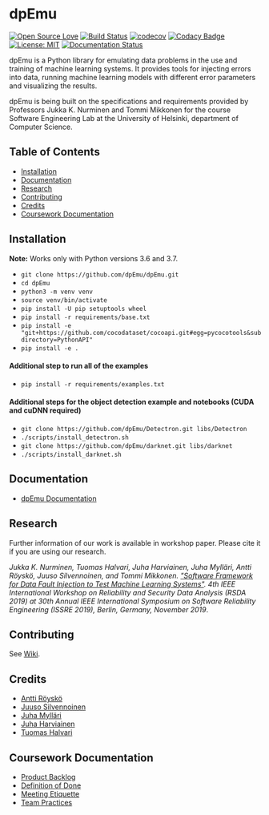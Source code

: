 # dpEmu

[![Open Source Love](https://badges.frapsoft.com/os/v1/open-source.svg?v=103)](https://github.com/ellerbrock/open-source-badges/)
[![Build Status](https://travis-ci.com/dpEmu/dpEmu.svg?branch=master)](https://travis-ci.com/dpEmu/dpEmu)
[![codecov](https://codecov.io/gh/dpEmu/dpEmu/branch/master/graph/badge.svg)](https://codecov.io/gh/dpEmu/dpEmu)
[![Codacy Badge](https://api.codacy.com/project/badge/Grade/87b3b421702b4885a37f4025b59f5381)](https://www.codacy.com/app/thalvari/dpEmu?utm_source=github.com&utm_medium=referral&utm_content=dpEmu/dpEmu&utm_campaign=Badge_Grade)
[![License: MIT](https://img.shields.io/badge/License-MIT-yellow.svg)](https://opensource.org/licenses/MIT)
[![Documentation Status](https://readthedocs.org/projects/dpemu/badge/?version=latest)](https://dpemu.readthedocs.io/en/latest/?badge=latest)

dpEmu is a Python library for emulating data problems in the use and training of machine learning systems. It provides tools for injecting errors into data, running machine learning models with different error parameters and visualizing the results.

dpEmu is being built on the specifications and requirements provided by Professors Jukka K. Nurminen and Tommi Mikkonen for the course Software Engineering Lab at the University of Helsinki, department of Computer Science.


## Table of Contents

* [Installation](#installation)
* [Documentation](#documentation)
* [Research](#research)
* [Contributing](#contributing)
* [Credits](#credits)
* [Coursework Documentation](#coursework-documentation)

## Installation

**Note:** Works only with Python versions 3.6 and 3.7.

* `git clone https://github.com/dpEmu/dpEmu.git`
* `cd dpEmu`
* `python3 -m venv venv`
* `source venv/bin/activate`
* `pip install -U pip setuptools wheel`
* `pip install -r requirements/base.txt`
* `pip install -e "git+https://github.com/cocodataset/cocoapi.git#egg=pycocotools&subdirectory=PythonAPI"`
* `pip install -e .`

#### Additional step to run all of the examples

* `pip install -r requirements/examples.txt`

#### Additional steps for the object detection example and notebooks (CUDA and cuDNN required)

* `git clone https://github.com/dpEmu/Detectron.git libs/Detectron`
* `./scripts/install_detectron.sh`
* `git clone https://github.com/dpEmu/darknet.git libs/darknet`
* `./scripts/install_darknet.sh`

## Documentation

* [dpEmu Documentation](https://dpemu.readthedocs.io/en/latest/index.html)

## Research

Further information of our work is available in workshop paper. Please cite it if you are using our research.

*Jukka K. Nurminen, Tuomas Halvari, Juha Harviainen, Juha Mylläri, Antti Röyskö, Juuso Silvennoinen, and Tommi Mikkonen. ["Software Framework for Data Fault Injection to Test Machine Learning Systems"](https://dl.dropboxusercontent.com/s/oz81eckesoy0t74/Data_Error_Injection_for_RSDA.pdf). 4th IEEE International Workshop on Reliability and Security Data Analysis (RSDA 2019) at 30th Annual IEEE International Symposium on Software Reliability Engineering (ISSRE 2019), Berlin, Germany, November 2019*.

## Contributing

See [Wiki](https://github.com/dpEmu/dpEmu/wiki/Contributing).

## Credits

* [Antti Röyskö](https://github.com/anroysko)
* [Juuso Silvennoinen](https://github.com/Jsos17)
* [Juha Mylläri](https://github.com/juhamyllari)
* [Juha Harviainen](https://github.com/Kalakuh)
* [Tuomas Halvari](https://github.com/thalvari)
  
## Coursework Documentation

* [Product Backlog](https://docs.google.com/spreadsheets/d/1WarfjE1UKnpkwlG3px8kG7dWvZmzVhzRg8-vwbMKG6c)
* [Definition of Done](coursework_docs/definition_of_done.md)
* [Meeting Etiquette](coursework_docs/meeting_etiquette.md)
* [Team Practices](coursework_docs/team_practices.md)
